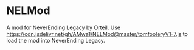 # NELMod
A mod for NeverEnding Legacy by Orteil.
Use https://cdn.jsdelivr.net/gh/AMwa1/NELMod@master/tomfooleryV1-7.js to load the mod into NeverEnding Legacy.
